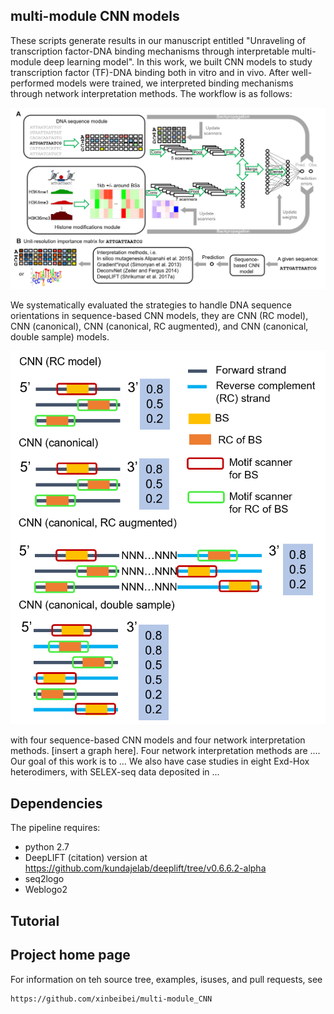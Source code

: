 ## multi-module CNN models

These scripts generate results in our manuscript entitled "Unraveling of transcription factor-DNA binding mechanisms through interpretable multi-module deep learning model". In this work, we built CNN models to study transcription factor (TF)-DNA binding both in vitro and in vivo. After well-performed models were trained, we interpreted binding mechanisms through network interpretation methods. The workflow is as follows: 

![Architecture and interpretation of multi-module CNN models](Picture1.png)

We systematically evaluated the strategies to handle DNA sequence orientations in sequence-based CNN models, they are CNN (RC model), CNN (canonical), CNN (canonical, RC augmented), and CNN (canonical, double sample) models. 

![Figure3A](Picture3A.png)

with four sequence-based CNN models and four network interpretation methods.
[insert a graph here]. Four network interpretation methods are .... Our goal of this work is to ... We also have case studies in eight Exd-Hox heterodimers, with SELEX-seq data deposited in ... 

## Dependencies

The pipeline requires:

* python 2.7
* DeepLIFT (citation) version at https://github.com/kundajelab/deeplift/tree/v0.6.6.2-alpha
* seq2logo
* Weblogo2



## Tutorial


## Project home page

For information on teh source tree, examples, isuses, and pull requests, see 

	https://github.com/xinbeibei/multi-module_CNN

